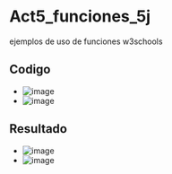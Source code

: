 # Act5_funciones_5j
ejemplos de uso de funciones w3schools
## Codigo
- ![image](https://github.com/user-attachments/assets/6cab33c2-035f-4c70-ae48-2fafe29f9c05)
- ![image](https://github.com/user-attachments/assets/06fcf703-8286-411f-9286-2752619ddb98)
## Resultado
- ![image](https://github.com/user-attachments/assets/18b75d21-92f1-45c3-a6ff-bf76d0d015bf)
- ![image](https://github.com/user-attachments/assets/bb55318c-482e-4e39-ae1e-9d347cd2d8b1)

